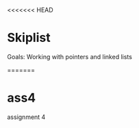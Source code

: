 <<<<<<< HEAD
# Skiplist

Goals: Working with pointers and linked lists



=======
# ass4
assignment 4
